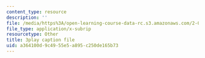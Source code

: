 ```yaml
---
content_type: resource
description: ''
file: /media/https%3A/open-learning-course-data-rc.s3.amazonaws.com/2-003sc-engineering-dynamics-fall-2011/a364100d9c4955e5a895c250de165b73_Fo-Y6kEMURk.vtt
file_type: application/x-subrip
resourcetype: Other
title: 3play caption file
uid: a364100d-9c49-55e5-a895-c250de165b73
---
```

